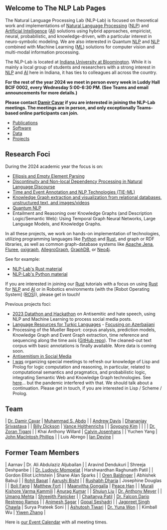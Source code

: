 ## Welcome to The NLP Lab Pages

The Natural Language Processing Lab (NLP-Lab) is focused on theoretical work and implementations of [Natural Language Processing] ([NLP]) and [Artificial Intelligence] ([AI]) solutions using hybrid approaches, empiricist, neural, probabilistic, and knowledge-driven, with a particular interest in neuro-symbolic modeling. We are also interested in Quantum [NLP] and [NLP] combined with Machine Learning ([ML]) solutions for computer vision and multi-modal information processing.

The NLP-Lab is located at [Indiana University at Bloomington](https://indiana.edu/). While it is mainly a local group of students and researchers with a strong interest in [NLP] and [AI] here in Indiana, it has ties to colleagues all across the country.

**For the rest of the year 2024 we meet in person every week in Luddy Hall BCIF 0002, every Wednesday 5:00-6:30 PM. (See Teams and email announcements for more details.)**

**Please contact [Damir Cavar] if you are interested in joining the NLP-Lab meetings. The meetings are in person, and only exceptionally Teams-based online participants can join.**


- [Publications](/publications)
- [Software](/software)
- [Data](/data)
- [Projects](/projects)



## Research Foci

During the 2024 academic year the focus is on:

- [Ellipsis and Empty Element Parsing](/ellipsis)
- [Discontinuity and Non-local Dependency Processing in Natural Language Discourse](/discontinuities)
- [Time and Event Annotation and NLP Technologies (TIE-ML)](/timeevents)
- [Knowledge Graph extraction and visualization from relational databases, unstructured text, and images/videos](/kgextraction)
- [Quantum NLP](/quantumnlp)
- Entailment and Reasoning over Knowledge Graphs (and Description Logic/Semantic Web): Using Temporal Graph Neural Networks, Large Language Models, and Knowledge Graphs.

In all these projects, we work on hands-on implementation of technologies, utilizing programming languages like [Python] and [Rust], and graph or RDF libraries, as well as common graph-database systems like [Apache Jena], [Fluree], [oxigraph], [AllegroGraph], [GraphDB], or [Neo4j].

See for example:

- [NLP-Lab's Rust material](/rust)
- [NLP-Lab's Python material](/software)

If you are interested in joining our [Rust] tutorials with a focus on using [Rust] for [NLP] and [AI] or in Robotics environments (with the [Robot Operating System] ([ROS])), please get in touch!


Previous projects foci:

- [2023 Datathon and Hackathon](https://isca.indiana.edu/publication-research/social-media-project/datathon-2023/index.html) on Antisemitic and hate speech, using NLP and Machine Learning to process social media posts.
- [Language Resources for Turkic Languages](/turkic) - [Focusing on Azerbaijani](/turkic)
- Processing of the Mueller Report: corpus analysis, prediction models, Knowledge Graph and Event Graph extraction, time reference and sequencing along the time axis ([GitHub repo](https://github.com/SemiringInc/Mueller-Report-Corpus)). The cleaned-out text corpus with basic annotations is finally available. More data is coming soon.
- [Antisemitism in Social Media](/antisemitism)
- [I was](https://www.linkedin.com/in/damircavar/) organizing special meetings to refresh our knowledge of Lisp and Prolog for logic computation and reasoning, in particular, related to computational semantics and pragmatics, and probabilistic logic, integrating Semantic Web and Knowledge Graph technologies. See [here](http://damir.cavar.me/2020-01-23-Knowledge_Representation_and_Reasoning_for_AI_using_Lisp_Prolog)... but the pandemic interfered with that. We should talk about a continuation. Please get in touch, if you are interested in Lisp / Scheme / Prolog.


## Team

| [Dr. Damir Cavar] | [Muhammad S. Abdo](https://www.linkedin.com/in/muhsabrys/) |
| [Andrew Davis](https://www.linkedin.com/in/adavis94/) | [Dhananjay Srivastava](https://www.linkedin.com/in/dhananjay-srivastava/) |
| [Billy Dickson](https://www.linkedin.com/in/billy-dickson/) | [Vance Holthenrichs](https://russian.indiana.edu/about/instructors/holthenrichs-van.html) |
| [Soyoung Kim](https://linguistics.indiana.edu/about/graduate-students/kim-soyoung.html) |  |
|  | [Dr. Zoran Tiganj](https://homes.luddy.indiana.edu/ztiganj/) |
| Khai Anthony Willard | [Calvin Josenhans](https://halflinghelper.github.io/) |
| Yuchen Yang | [John MacIntosh Phillips](https://github.com/jackp1377) |
| Luis Abrego | [Ian Devine](https://www.linkedin.com/in/ian-devine-2002/) |


## Former Team Members

| Aarnav                                               | Dr. Ali Abdulaziz Aljubailan |
| Aravind Dendukuri | Shreeja Deshpanbe |
| [Dr. Ludovic Mompelat](https://www.linkedin.com/in/ludovic-mompelat-8a1960b8/) |  Harshwardhan Raghunath Patil |
| Gordon Elliot Lichtstein | Shane Alan Sparks |
| [Oren Baldinger](https://github.com/orenbaldinger)   | Abhishek Babuji  |
| [Rohit Bapat](https://github.com/rohitbapat/)        | [Aarushi Bisht](https://github.com/aarushiibisht) |
| [Rushabh Dharia](https://github.com/rushabhdharia)   | Josephine Douglas |
| [Boli Fang](https://github.com/blf11139)             | [Matthew Fort](https://www.linkedin.com/in/matthew-fort-07b802236/) |
| [Maanvitha Gongalla](https://github.com/maanvithag)  | [Peace Han](https://github.com/P-eaceHan) |
| [Murali Kishore Varma Kammili](https://github.com/mkvk) | [Anurag Kumar](https://github.com/anuragkumar95) |
| [Shujun Liu](https://github.com/liu-shuj/)           | [Dr. Anthony Meyer](https://www.linkedin.com/in/antmeyer408/) |
| [Umang Mehta](https://umangrmehta.github.io/)        | [Shreejith Panicker](https://skpanick.github.io/) |
| [Chaitanya Patil](https://github.com/Chaitz333)      | [Dr. Falcon Dario Restrepo Ramos](https://www.linkedin.com/in/falcon-restrepo-ramos-657b74203/) |
| [Animesh Sagar](https://github.com/animeshsagar)     | [Gopal Seshadri](https://github.com/GopalSeshadri) |
| [Jagpreet Singh Chawla](https://github.com/jagpreetschawla)      | Surya Prateek Soni |
| [Ashutosh Tiwari](https://www.linkedin.com/in/ashutosh--tiwari/) | [Dr. Yuna Won](http://www.yunawon.net) |
| Kimball Wu                                                       | [Yiwen Zhang](https://github.com/yiwenzh29) |


<!-- <iframe src="https://map.concept3d.com/?id=951#!m/241411" width="100%" height="450" frameBorder="0" scrolling="no" border="0" style="border:0px solid #fff; margin:0; padding:0;"></iframe> -->


Here is [our Event Calendar](https://calendar.google.com/calendar/embed?src=3h9o18o7i82tjmmt5q2j3qgkj8%40group.calendar.google.com&ctz=America%2FNew_York) with all meeting times.


[Damir Cavar]: http://damir.cavar.me/ "Damir Cavar"
[Dr. Damir Cavar]: https://luddy.indiana.edu/contact/profile/?Damir_Cavar "Damir Cavar"
[Fluree]: https://flur.ee/ "Fluree"
[Python]: https://www.python.org/ "Python"
[Rust]: https://www.rust-lang.org/ "Rust Language"
[AllegroGraph]: https://allegrograph.com/ "AllegroGraph"
[GraphDB]: https://www.ontotext.com/products/graphdb/ "GraphDB"
[Neo4j]: https://neo4j.com/ "Neo4j"
[Apache Jena]: https://jena.apache.org/ "Apache Jena"
[oxigraph]: https://github.com/oxigraph/ "oxigraph"
[NLP]: https://en.wikipedia.org/wiki/Natural_language_processing "Natural Language Processing"
[Natural Language Processing]: https://en.wikipedia.org/wiki/Natural_language_processing "Natural Language Processing"
[AI]: https://en.wikipedia.org/wiki/Artificial_intelligence "Artificial Intelligence"
[Artificial Intelligence]: https://en.wikipedia.org/wiki/Artificial_intelligence "Artificial Intelligence"
[ML]: https://en.wikipedia.org/wiki/Machine_learning "Machine Learning"
[Machine Learning]: https://en.wikipedia.org/wiki/Machine_learning "Machine Learning"
[ROS]: https://www.ros.org/ "Robot Operating System"
[Robot Ooperating System]: https://www.ros.org/ "Robot Operating System"

